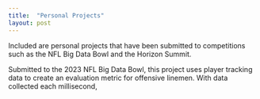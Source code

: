 ```yaml
---
title:  "Personal Projects"
layout: post
---
```

Included are personal projects that have been submitted to competitions such as the NFL Big Data Bowl and the Horizon Summit. 




Submitted to the 2023 NFL Big Data Bowl, this project uses player tracking data to create an evaluation metric for offensive linemen. With data collected each millisecond, 
